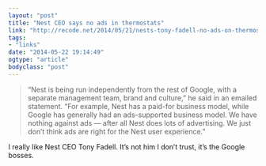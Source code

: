 ```yaml
---
layout: "post"
title: "Nest CEO says no ads in thermostats"
link: "http://recode.net/2014/05/21/nests-tony-fadell-no-ads-on-thermostats/"
tags: 
- "links"
date: "2014-05-22 19:14:49"
ogtype: "article"
bodyclass: "post"
---
```


> “Nest is being run independently from the rest of Google, with a separate management team, brand and culture,” he said in an emailed statement. “For example, Nest has a paid-for business model, while Google has generally had an ads-supported business model. We have nothing against ads — after all Nest does lots of advertising. We just don’t think ads are right for the Nest user experience.”

I really like Nest CEO Tony Fadell. It’s not him I don’t trust, it’s the Google bosses.